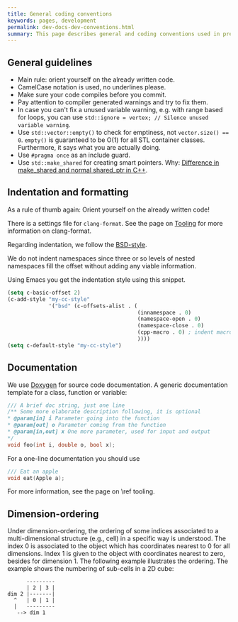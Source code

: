 ```yaml
---
title: General coding conventions
keywords: pages, development
permalink: dev-docs-dev-conventions.html
summary: This page describes general and coding conventions used in preCICE.
---
```


## General guidelines

- Main rule: orient yourself on the already written code.
- CamelCase notation is used, no underlines please.
- Make sure your code compiles before you commit.
- Pay attention to compiler generated warnings and try to fix them.
- In case you can't fix a unused variable warning, e.g. with range based for loops, you can use `std::ignore = vertex; // Silence unused variable warning`.
- Use `std::vector::empty()` to check for emptiness, not `vector.size() == 0`. `empty()` is guaranteed to be O(1) for all STL container classes. Furthermore, it says what you are actually doing.
- Use `#pragma once` as an include guard.
- Use `std::make_shared` for creating smart pointers. Why: [Difference in make_shared and normal shared_ptr in C++](https://stackoverflow.com/questions/20895648/difference-in-make-shared-and-normal-shared-ptr-in-c).

## Indentation and formatting

As a rule of thumb again: Orient yourself on the already written code!

There is a settings file for `clang-format`. See the page on [Tooling](dev-docs-dev-tooling.html#formatting-the-code") for more information on clang-format.

Regarding indentation, we follow the [BSD-style](https://en.wikipedia.org/wiki/Indentation_style#Allman_style).

We do not indent namespaces since three or so levels of nested namespaces fill the offset without adding any viable information.

Using Emacs you get the indentation style using this snippet.

```el
(setq c-basic-offset 2)
(c-add-style "my-cc-style"
             '("bsd" (c-offsets-alist . (
                                         (innamespace . 0)
                                         (namespace-open . 0)
                                         (namespace-close . 0)
                                         (cpp-macro . 0) ; indent macros like the surrounding code
                                         ))))
(setq c-default-style "my-cc-style")
```

## Documentation

We use [Doxygen](http://doxygen.org) for source code documentation. A generic documentation template for a class, function or variable:

```c++
/// A brief doc string, just one line
/** Some more elaborate description following, it is optional
* @param[in] i Parameter going into the function
* @param[out] o Parameter coming from the function
* @param[in,out] x One more parameter, used for input and output
*/
void foo(int i, double o, bool x);
```

For a one-line documentation you should use

```c++
/// Eat an apple
void eat(Apple a);
```

For more information, see the page on \ref tooling.

## Dimension-ordering

Under dimension-ordering, the ordering of some indices associated to a multi-dimensional structure (e.g., cell) in a specific way is understood. The index 0 is associated to the object which has coordinates nearest to 0 for all
dimensions. Index 1 is given to the object with coordinates nearest to zero, besides for dimension 1. The following example illustrates the ordering. The example shows the numbering of sub-cells in a 2D cube:

```text
      ---------
      | 2 | 3 |
dim 2 |-------|
  ^   | 0 | 1 |
  |   ---------  
   --> dim 1
```
